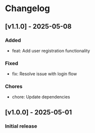 # Changelog

## [v1.1.0] - 2025-05-08
### Added
- feat: Add user registration functionality

### Fixed
- fix: Resolve issue with login flow

### Chores
- chore: Update dependencies

## [v1.0.0] - 2025-05-01
### Initial release
